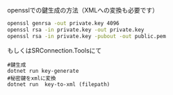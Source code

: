 
opensslでの鍵生成の方法（XMLへの変換も必要です）
```sh
openssl genrsa -out private.key 4096
openssl rsa -in private.key -out private.key
openssl rsa -in private.key -pubout -out public.pem
```

もしくはSRConnection.Toolsにて
```
#鍵生成
dotnet run key-generate
#秘密鍵をxmlに変換
dotnet run  key-to-xml (filepath)
```